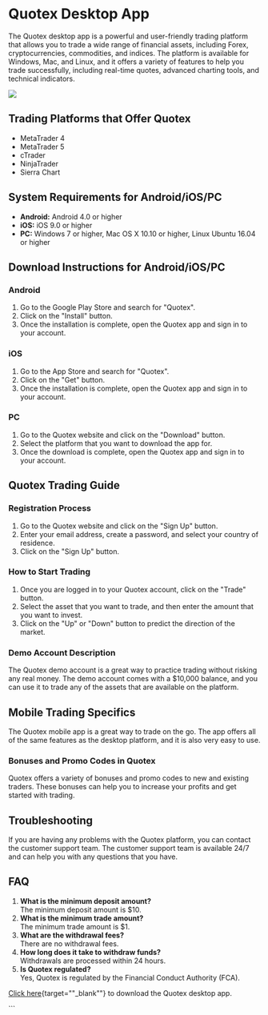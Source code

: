 # Quotex Desktop App

The Quotex desktop app is a powerful and user-friendly trading platform
that allows you to trade a wide range of financial assets, including
Forex, cryptocurrencies, commodities, and indices. The platform is
available for Windows, Mac, and Linux, and it offers a variety of
features to help you trade successfully, including real-time quotes,
advanced charting tools, and technical indicators.

[![](https://static.quotex.io/files/1_en/300_250.jpg)](https://traff.sbs/brokerqxsignupf)

## Trading Platforms that Offer Quotex

-   MetaTrader 4
-   MetaTrader 5
-   cTrader
-   NinjaTrader
-   Sierra Chart

## System Requirements for Android/iOS/PC

-   **Android:** Android 4.0 or higher
-   **iOS:** iOS 9.0 or higher
-   **PC:** Windows 7 or higher, Mac OS X 10.10 or higher, Linux Ubuntu
    16.04 or higher

## Download Instructions for Android/iOS/PC

### Android

1.  Go to the Google Play Store and search for "Quotex".
2.  Click on the "Install" button.
3.  Once the installation is complete, open the Quotex app and sign in
    to your account.

### iOS

1.  Go to the App Store and search for "Quotex".
2.  Click on the "Get" button.
3.  Once the installation is complete, open the Quotex app and sign in
    to your account.

### PC

1.  Go to the Quotex website and click on the "Download" button.
2.  Select the platform that you want to download the app for.
3.  Once the download is complete, open the Quotex app and sign in to
    your account.

## Quotex Trading Guide

### Registration Process

1.  Go to the Quotex website and click on the "Sign Up" button.
2.  Enter your email address, create a password, and select your country
    of residence.
3.  Click on the "Sign Up" button.

### How to Start Trading

1.  Once you are logged in to your Quotex account, click on the
    "Trade" button.
2.  Select the asset that you want to trade, and then enter the amount
    that you want to invest.
3.  Click on the "Up" or "Down" button to predict the
    direction of the market.

### Demo Account Description

The Quotex demo account is a great way to practice trading without
risking any real money. The demo account comes with a \$10,000 balance,
and you can use it to trade any of the assets that are available on the
platform.

## Mobile Trading Specifics

The Quotex mobile app is a great way to trade on the go. The app offers
all of the same features as the desktop platform, and it is also very
easy to use.

### Bonuses and Promo Codes in Quotex

Quotex offers a variety of bonuses and promo codes to new and existing
traders. These bonuses can help you to increase your profits and get
started with trading.

## Troubleshooting

If you are having any problems with the Quotex platform, you can contact
the customer support team. The customer support team is available 24/7
and can help you with any questions that you have.

## FAQ

1.  **What is the minimum deposit amount?**\
    The minimum deposit amount is \$10.
2.  **What is the minimum trade amount?**\
    The minimum trade amount is \$1.
3.  **What are the withdrawal fees?**\
    There are no withdrawal fees.
4.  **How long does it take to withdraw funds?**\
    Withdrawals are processed within 24 hours.
5.  **Is Quotex regulated?**\
    Yes, Quotex is regulated by the Financial Conduct Authority (FCA).

[Click
here](\%22https://traff.sbs/quotexonelink\%22){target=""_blank""}
to download the Quotex desktop app.

\`\`\`

